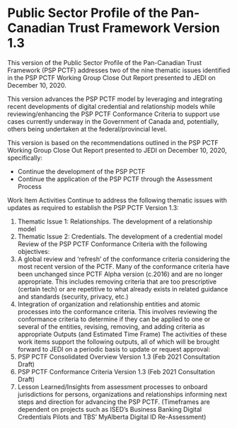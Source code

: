 # Public Sector Profile of the Pan-Canadian Trust Framework Version 1.3

This version of the Public Sector Profile of the Pan-Canadian Trust Framework (PSP PCTF) addresses two of the nine thematic issues identified in the PSP PCTF Working Group Close Out Report presented to JEDI on December 10, 2020. 

This version advances the PSP PCTF model by leveraging and integrating recent developments of digital credential and relationship models while reviewing/enhancing the PSP PCTF Conformance Criteria to support use cases currently underway in the Government of Canada  and, potentially, others being undertaken at the federal/provincial level.

This version is based on the recommendations outlined in the PSP PCTF Working Group Close Out Report presented to JEDI on December 10, 2020, specifically:  
* Continue the development of the PSP PCTF 
* Continue the application of the PSP PCTF through the Assessment Process

Work Item Activities
Continue to address the following thematic issues with updates as required to establish the PSP PCTF Version 1.3:
1.	Thematic Issue 1: Relationships. The development of a relationship model
2.	Thematic Issue 2: Credentials. The development of a credential model
Review of the PSP PCTF Conformance Criteria with the following objectives:
1.	A global review and ‘refresh’ of the conformance criteria considering the most recent version of the PCTF. Many of the conformance criteria have been unchanged since PCTF Alpha version (c.2016) and are no longer appropriate. This includes removing criteria that are too prescriptive (certain tech) or are repetitive to what already exists in related guidance and standards (security, privacy, etc.)
2.	Integration of organization and relationship entities and atomic processes into the conformance criteria. This involves reviewing the conformance criteria to determine if they can be applied to one or several of the entities, revising, removing, and adding criteria as appropriate
Outputs (and Estimated Time Frame)
The activities of these work items support the following outputs, all of which will be brought forward to JEDI on a periodic basis to update or request approval:
1.	PSP PCTF Consolidated Overview Version 1.3 (Feb 2021 Consultation Draft)
2.	PSP PCTF Conformance Criteria Version 1.3 (Feb 2021 Consultation Draft)
3.	Lesson Learned/Insights from assessment processes to onboard jurisdictions for persons, organizations and relationships informing next steps and direction for advancing the PSP PCTF. (Timeframes are dependent on projects such as ISED’s Business Banking Digital Credentials Pilots and TBS’ MyAlberta Digital ID Re-Assessment)
